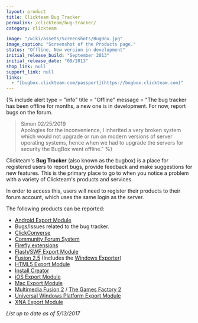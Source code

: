 ```yaml
---
layout: product
title: Clickteam Bug Tracker
permalink: /clickteam/bug-tracker/
category: clickteam

image: "/wiki/assets/Screenshots/BugBox.jpg"
image_caption: "Screenshot of the Products page."
status: "Offline, New version in development"
initial_release_build: "September 2013"
initial_release_date: "09/2013"
shop_link: null
support_link: null
links:
  - "[bugbox.clickteam.com/passport](https://bugbox.clickteam.com)"
---
```


{% include alert
  type = "info"
  title = "Offline"
  message = "The bug tracker has been offline for months, a new one is in development. For now, report bugs on the forum.
  > Simon 02/25/2019  
Apologies for the inconvenience, I inherited a very broken system which would not upgrade or run on modern versions of server operating systems, hence when we had to upgrade the servers for security the BugBox went offline."
%}

Clickteam's **Bug Tracker** (also known as the bugbox) is a place for registered
users to report bugs, provide feedback and make suggestions for new features.
This is the primary place to go to when you notice a problem with a variety of
Clickteam's products and services.

In order to access this, users will need to register their products to their
forum account, which uses the same login as the server.

The following products can be reported:

* [Android Export Module](/exporters/Android/)
* Bugs/Issues related to the bug tracker.
* [ClickConverse](/clickconverse/)
* [Community Forum System](/clickteam/forums/)
* [Firefly extensions](/firefly/)
* [Flash/SWF Export Module](/exporters/Flash/)
* [Fusion 2.5](/fusion/2.5/) (Includes the [Windows Exporter](/exporters/Windows/))
* [HTML5 Export Module](/exporters/HTML5/)
* [Install Creator](/tools/install-creator/)
* [iOS Export Module](/exporters/iOS/)
* [Mac Export Module](/exporters/Mac/)
* [Multimedia Fusion 2](/fusion/2.0/) / [The Games Factory 2](/games-factory-2/)
* [Universal Windows Platform Export Module](/exporters/UWP/)
* [XNA Export Module](/exporters/XNA/)

_List up to date as of 5/13/2017_
